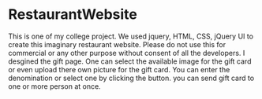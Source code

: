 # RestaurantWebsite
This is one of my college project. We used jquery, HTML, CSS, jQuery UI to create this imaginary restaurant website. 
Please do not use this for commercial or any other purpose without consent of all the developers.
I desgined the gift page.
One can select the available image for the gift card or even upload there own picture for the gift card.
You can enter the denomination or select one by clicking the button.
you can send gift card to one or more person at once.
